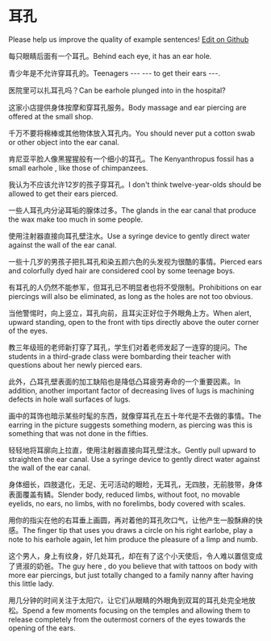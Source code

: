 # 耳孔

Please help us improve the quality of example sentences! [Edit on Github](https://github.com/jiyushe/jiyu-example-sentence-source/blob/main/chinese/erkong.md)

<p><span class="chinese">每只眼睛后面有一个耳孔。</span><span class="english">Behind each eye, it has an ear hole.</span></p>

<p><span class="chinese">青少年是不允许穿耳孔的。</span><span class="english">Teenagers --- --- to get their ears ---.</span></p>

<p><span class="chinese">医院里可以扎耳孔吗？</span><span class="english">Can be earhole plunged into in the hospital?</span></p>

<p><span class="chinese">这家小店提供身体按摩和穿耳孔服务。</span><span class="english">Body massage and ear piercing are offered at the small shop.</span></p>

<p><span class="chinese">千万不要将棉棒或其他物体放入耳孔内。</span><span class="english">You should never put a cotton swab or other object into the ear canal.</span></p>

<p><span class="chinese">肯尼亚平脸人像黑猩猩般有一个细小的耳孔。</span><span class="english">The Kenyanthropus fossil has a small earhole , like those of chimpanzees.</span></p>

<p><span class="chinese">我认为不应该允许12岁的孩子穿耳孔。</span><span class="english">I don't think twelve-year-olds should be allowed to get their ears pierced.</span></p>

<p><span class="chinese">一些人耳孔内分泌耳垢的腺体过多。</span><span class="english">The glands in the ear canal that produce the wax make too much in some people.</span></p>

<p><span class="chinese">使用注射器直接向耳孔壁注水。</span><span class="english">Use a syringe device to gently direct water against the wall of the ear canal.</span></p>

<p><span class="chinese">一些十几岁的男孩子把扎耳孔和染五颜六色的头发视为很酷的事情。</span><span class="english">Pierced ears and colorfully dyed hair are considered cool by some teenage boys.</span></p>

<p><span class="chinese">有耳孔的人仍然不能参军，但耳孔已不明显者也将不受限制。</span><span class="english">Prohibitions on ear piercings will also be eliminated, as long as the holes are not too obvious.</span></p>

<p><span class="chinese">当他警惕时，向上竖立，耳孔向前，且耳尖正好位于外眼角上方。</span><span class="english">When alert, upward standing, open to the front with tips directly above the outer corner of the eyes.</span></p>

<p><span class="chinese">教三年级班的老师新打穿了耳孔，学生们对着老师发起了一连穿的提问。</span><span class="english">The students in a third-grade class were bombarding their teacher with questions about her newly pierced ears.</span></p>

<p><span class="chinese">此外，凸耳孔壁表面的加工缺陷也是降低凸耳疲劳寿命的一个重要因素。</span><span class="english">In addition, another important factor of decreasing lives of lugs is machining defects in hole wall surfaces of lugs.</span></p>

<p><span class="chinese">画中的耳饰也暗示某些时髦的东西，就像穿耳孔在五十年代是不去做的事情。</span><span class="english">The earring in the picture suggests something modern, as piercing was this is something that was not done in the fifties.</span></p>

<p><span class="chinese">轻轻地将耳廓向上拉直，使用注射器直接向耳孔壁注水。</span><span class="english">Gently pull upward to straighten the ear canal. Use a syringe device to gently direct water against the wall of the ear canal.</span></p>

<p><span class="chinese">身体细长，四肢退化，无足、无可活动的眼睑，无耳孔，无四肢，无前肢带，身体表面覆盖有鳞。</span><span class="english">Slender body, reduced limbs, without foot, no movable eyelids, no ears, no limbs, with no forelimbs, body covered with scales.</span></p>

<p><span class="chinese">用你的指尖在他的右耳垂上画圆，再对着他的耳孔吹口气，让他产生一股酥麻的快感。</span><span class="english">The finger tip that uses you draws a circle on his right earlobe, play a note to his earhole again, let him produce the pleasure of a limp and numb.</span></p>

<p><span class="chinese">这个男人，身上有纹身，好几处耳孔，却在有了这个小天使后，令人难以置信变成了贤淑的奶爸。</span><span class="english">The guy here , do you believe that with tattoos on body with more ear piercings, but just totally changed to a family nanny after having this little lady.</span></p>

<p><span class="chinese">用几分钟的时间关注于太阳穴，让它们从眼睛的外眼角到双耳的耳孔处完全地放松。</span><span class="english">Spend a few moments focusing on the temples and allowing them to release completely from the outermost corners of the eyes towards the opening of the ears.</span></p>

